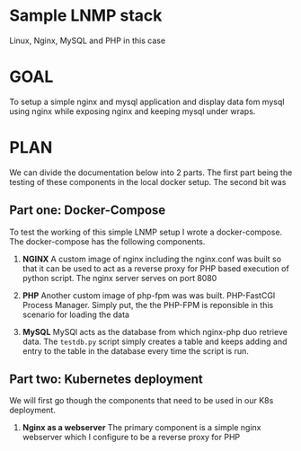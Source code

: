 # Sample LNMP stack
 Linux, Nginx, MySQL and PHP in this case

# GOAL
To setup a simple nginx and mysql application and display data fom mysql using nginx while exposing nginx and keeping mysql under wraps. 

# PLAN
We can divide the documentation below into 2 parts.
The first part being the testing of these components in the local docker setup. The second bit was

## Part one: Docker-Compose
To test the working of this simple LNMP setup I wrote a docker-compose. The docker-compose has the following components.

1. **NGINX**
A custom image of nginx including the nginx.conf was built so that it can be used to act as a reverse proxy for PHP based execution of python script. The nginx server serves on port 8080 

2. **PHP**
Another custom image of php-fpm was was built. PHP-FastCGI Process Manager. Simply put, the the PHP-FPM is reponsible in this scenario for loading the data

3. **MySQL**
MySQl acts as the database from which nginx-php duo retrieve data. The `testdb.py` script simply creates a table and keeps adding and entry to the table in the database every time the script is run. 




## Part two: Kubernetes deployment

We will first go though the components that need to be used in our K8s deployment.
1. **Nginx as a webserver**
The primary component is a simple nginx webserver which I configure to be a reverse proxy for PHP
